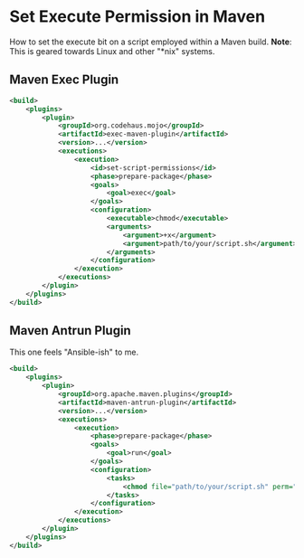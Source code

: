 # Set Execute Permission in Maven

How to set the execute bit on a script employed within a Maven build. **Note**: This is geared towards Linux and other "\*nix" systems.

## Maven Exec Plugin

```xml
<build>
    <plugins>
        <plugin>
            <groupId>org.codehaus.mojo</groupId>
            <artifactId>exec-maven-plugin</artifactId>
            <version>...</version>
            <executions>
                <execution>
                    <id>set-script-permissions</id>
                    <phase>prepare-package</phase>
                    <goals>
                        <goal>exec</goal>
                    </goals>
                    <configuration>
                        <executable>chmod</executable>
                        <arguments>
                            <argument>+x</argument>
                            <argument>path/to/your/script.sh</argument>
                        </arguments>
                    </configuration>
                </execution>
            </executions>
        </plugin>
    </plugins>
</build>
```

## Maven Antrun Plugin

This one feels "Ansible-ish" to me.

```xml
<build>
    <plugins>
        <plugin>
            <groupId>org.apache.maven.plugins</groupId>
            <artifactId>maven-antrun-plugin</artifactId>
            <version>...</version>
            <executions>
                <execution>
                    <phase>prepare-package</phase>
                    <goals>
                        <goal>run</goal>
                    </goals>
                    <configuration>
                        <tasks>
                            <chmod file="path/to/your/script.sh" perm="ugo+x"/>
                        </tasks>
                    </configuration>
                </execution>
            </executions>
        </plugin>
    </plugins>
</build>
```
